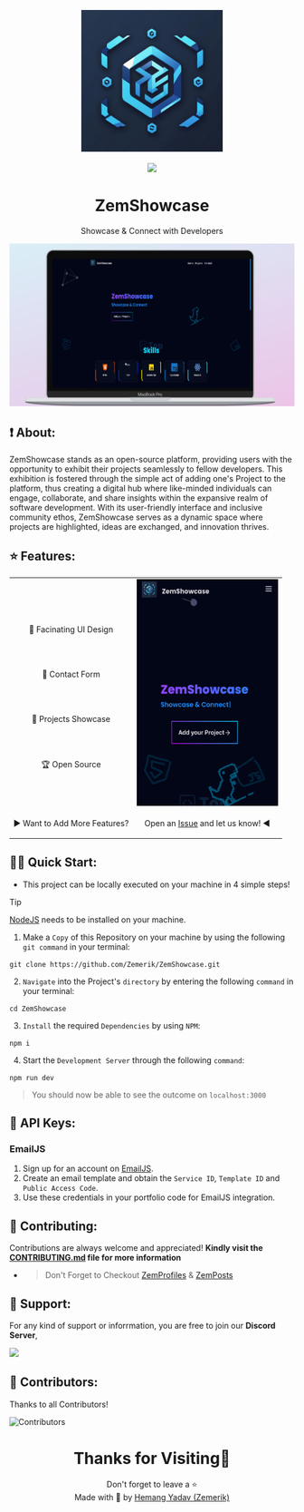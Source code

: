 <p align = "center">

<img src = "public/logo.png" style = "height:250px;width:250px">

<br>

<br>

<img src = "https://skillicons.dev/icons?i=javascript,typescript,nextjs,react,vscode,vercel,github&perline=25">

</p>

<h1 align = "center">
  ZemShowcase
</h1>

<p align = "center">
  Showcase & Connect with Developers
</p>

<p align = "center">
  <img src = "public/screenshot.png">
</p>

## ❗ About:

ZemShowcase stands as an open-source platform, providing users with the opportunity to exhibit their projects seamlessly to fellow developers. This exhibition is fostered through the simple act of adding one's Project to the platform, thus creating a digital hub where like-minded individuals can engage, collaborate, and share insights within the expansive realm of software development. With its user-friendly interface and inclusive community ethos, ZemShowcase serves as a dynamic space where projects are highlighted, ideas are exchanged, and innovation thrives.

## ⭐ Features:

<table align = "center">
  <tr>
    <td>
      <br />
      <p align = "center">
        📱 Facinating UI Design
      </p>
      <br />
      <br />
      <p align = "center">
        📩 Contact Form
      </p>
      <br />
      <br />
      <p align = "center">
        📃 Projects Showcase
      </p>
      <br />
      <br />
      <p align = "center">
        🏆 Open Source
      </p>
    </td>
    <td>

  <img src = "public/screenshot_phone.png" style = "height: 400px; width: 250px">
    </td>
  </tr>
  <tr>
    <td>
      <p align = "left">
       ▶️ Want to Add More Features?
      </p>
    </td>
    <td>
      <p align = "center">
       Open an <a href = "https://github.com/Zemerik/Zemshowcase/issues">Issue</a> and let us know! ◀
      </p>
    </td>
  </tr>
</table>

## 🏃‍♂️ Quick Start:

- This project can be locally executed on your machine in 4 simple steps!

> [!Tip]
> [NodeJS](https://nodejs.org/) needs to be installed on your machine. 


1. Make a `Copy` of this Repository on your machine by using the following `git command` in your terminal:

```
git clone https://github.com/Zemerik/ZemShowcase.git
```

2. `Navigate` into the Project's `directory` by entering the following `command` in your terminal:

```
cd ZemShowcase
```

3. `Install` the required `Dependencies` by using `NPM`:

```nodejs
npm i
```

4. Start the `Development Server` through the following `command`:

```nodejs
npm run dev
```

> You should now be able to see the outcome on `localhost:3000`

## 🔐 API Keys:

### EmailJS

1. Sign up for an account on [EmailJS](https://www.emailjs.com/).
2. Create an email template and obtain the `Service ID`, `Template ID` and `Public Access Code`.
3. Use these credentials in your portfolio code for EmailJS integration.


## 🤝 Contributing:

Contributions are always welcome and appreciated! **Kindly visit the [CONTRIBUTING.md](https://github.com/Zemerik/ZemShowcase/blob/main/CONTRIBUTING.md) file for more information**

- > Don't Forget to Checkout [ZemProfiles](https://github.com/Zemerik/ZemProfiles) & [ZemPosts](https://github.com/Zemerik/ZemPosts)

## 💁 Support:

For any kind of support or inforrmation, you are free to join our **Discord Server**,

<a href = "https://discord.gg/UF9KsmuGbr">
  <img src = "https://invidget.switchblade.xyz/UF9KsmuGbr">
</a>

## 🥳 Contributors:

Thanks to all Contributors!

![Contributors](https://contrib.rocks/image?repo=Zemerik/Zemshowcase)

<h1 align = "center">
  Thanks for Visiting🙏
</h1>

<p align = "center">
  Don't forget to leave a ⭐
  <br>
  Made with 💖 by <a href = "https://github.com/Zemerik">Hemang Yadav (Zemerik)</a>
</p>
